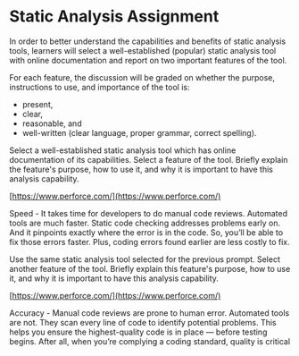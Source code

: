 # Static Analysis Assignment

In order to better understand the capabilities and benefits of static analysis tools, learners will select a well-established \(popular\) static analysis tool with online documentation and report on two important features of the tool.

For each feature, the discussion will be graded on whether the purpose, instructions to use, and importance of the tool is:

* present,
* clear,
* reasonable, and
* well-written \(clear language, proper grammar, correct spelling\).

Select a well-established static analysis tool which has online documentation of its capabilities. Select a feature of the tool. Briefly explain the feature's purpose, how to use it, and why it is important to have this analysis capability.

[https://www.perforce.com/](https://www.perforce.com/)  


Speed - It takes time for developers to do manual code reviews. Automated tools are much faster. Static code checking addresses problems early on. And it pinpoints exactly where the error is in the code. So, you’ll be able to fix those errors faster. Plus, coding errors found earlier are less costly to fix.

Use the same static analysis tool selected for the previous prompt. Select another feature of the tool. Briefly explain this feature's purpose, how to use it, and why it is important to have this analysis capability.

[https://www.perforce.com/](https://www.perforce.com/)

Accuracy - Manual code reviews are prone to human error. Automated tools are not. They scan every line of code to identify potential problems. This helps you ensure the highest-quality code is in place — before testing begins. After all, when you’re complying a coding standard, quality is critical

